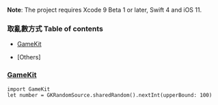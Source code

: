 
**Note**: The project requires Xcode 9 Beta 1 or later, Swift 4 and iOS 11.

### 取亂數方式 Table of contents
- [GameKit](#gamekit)

- [Others]


### [GameKit](https://developer.apple.com/documentation/gameplaykit/gkrandomsource)


```
import GameKit
let number = GKRandomSource.sharedRandom().nextInt(upperBound: 100)
          
```
